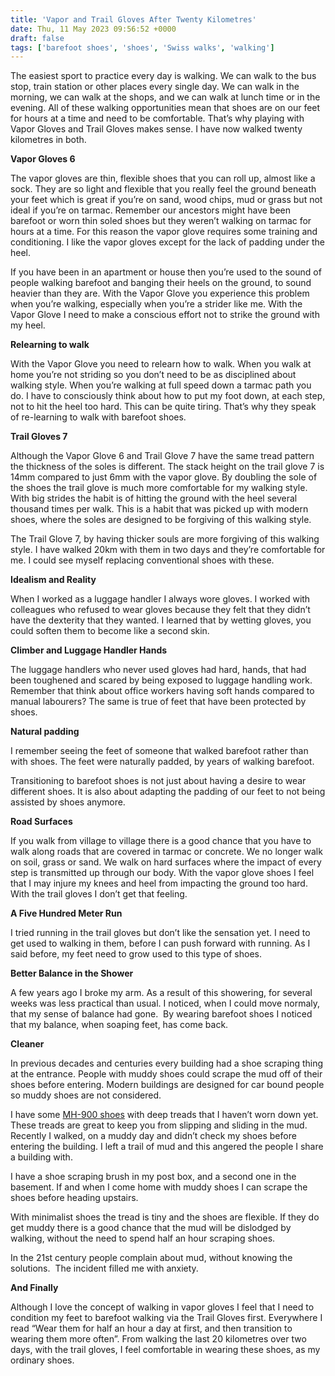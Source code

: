 ```yaml
---
title: 'Vapor and Trail Gloves After Twenty Kilometres'
date: Thu, 11 May 2023 09:56:52 +0000
draft: false
tags: ['barefoot shoes', 'shoes', 'Swiss walks', 'walking']
---
```


The easiest sport to practice every day is walking. We can walk to the bus stop, train station or other places every single day. We can walk in the morning, we can walk at the shops, and we can walk at lunch time or in the evening. All of these walking opportunities mean that shoes are on our feet for hours at a time and need to be comfortable. That’s why playing with Vapor Gloves and Trail Gloves makes sense. I have now walked twenty kilometres in both. 

**Vapor Gloves 6**

The vapor gloves are thin, flexible shoes that you can roll up, almost like a sock. They are so light and flexible that you really feel the ground beneath your feet which is great if you’re on sand, wood chips, mud or grass but not ideal if you’re on tarmac. Remember our ancestors might have been barefoot or worn thin soled shoes but they weren’t walking on tarmac for hours at a time. For this reason the vapor glove requires some training and conditioning. I like the vapor gloves except for the lack of padding under the heel. 

If you have been in an apartment or house then you’re used to the sound of people walking barefoot and banging their heels on the ground, to sound heavier than they are. With the Vapor Glove you experience this problem when you’re walking, especially when you’re a strider like me. With the Vapor Glove I need to make a conscious effort not to strike the ground with my heel. 

**Relearning to walk**

With the Vapor Glove you need to relearn how to walk. When you walk at home you’re not striding so you don’t need to be as disciplined about walking style. When you’re walking at full speed down a tarmac path you do. I have to consciously think about how to put my foot down, at each step, not to hit the heel too hard. This can be quite tiring. That’s why they speak of re-learning to walk with barefoot shoes. 

**Trail Gloves 7**

Although the Vapor Glove 6 and Trail Glove 7 have the same tread pattern the thickness of the soles is different. The stack height on the trail glove 7 is 14mm compared to just 6mm with the vapor glove. By doubling the sole of the shoes the trail glove is much more comfortable for my walking style. With big strides the habit is of hitting the ground with the heel several thousand times per walk. This is a habit that was picked up with modern shoes, where the soles are designed to be forgiving of this walking style. 

The Trail Glove 7, by having thicker souls are more forgiving of this walking style. I have walked 20km with them in two days and they’re comfortable for me. I could see myself replacing conventional shoes with these. 

**Idealism and Reality**

When I worked as a luggage handler I always wore gloves. I worked with colleagues who refused to wear gloves because they felt that they didn’t have the dexterity that they wanted. I learned that by wetting gloves, you could soften them to become like a second skin. 

**Climber and Luggage Handler Hands**

The luggage handlers who never used gloves had hard, hands, that had been toughened and scared by being exposed to luggage handling work. Remember that think about office workers having soft hands compared to manual labourers? The same is true of feet that have been protected by shoes. 

**Natural padding**

I remember seeing the feet of someone that walked barefoot rather than with shoes. The feet were naturally padded, by years of walking barefoot. 

Transitioning to barefoot shoes is not just about having a desire to wear different shoes. It is also about adapting the padding of our feet to not being assisted by shoes anymore. 

**Road Surfaces**

If you walk from village to village there is a good chance that you have to walk along roads that are covered in tarmac or concrete. We no longer walk on soil, grass or sand. We walk on hard surfaces where the impact of every step is transmitted up through our body. With the vapor glove shoes I feel that I may injure my knees and heel from impacting the ground too hard. With the trail gloves I don’t get that feeling. 

**A Five Hundred Meter Run**

I tried running in the trail gloves but don’t like the sensation yet. I need to get used to walking in them, before I can push forward with running. As I said before, my feet need to grow used to this type of shoes. 

**Better Balance in the Shower**

A few years ago I broke my arm. As a result of this showering, for several weeks was less practical than usual. I noticed, when I could move normaly, that my sense of balance had gone.  By wearing barefoot shoes I noticed that my balance, when soaping feet, has come back. 

**Cleaner**

In previous decades and centuries every building had a shoe scraping thing at the entrance. People with muddy shoes could scrape the mud off of their shoes before entering. Modern buildings are designed for car bound people so muddy shoes are not considered. 

I have some [MH-900 shoes](https://www.decathlon.ch/fr/p/chaussures-impermeables-de-randonnee-montagne-mh900-noir-rouge-homme/_/R-p-301274?mc=8589703&c=ROUGE) with deep treads that I haven’t worn down yet. These treads are great to keep you from slipping and sliding in the mud. Recently I walked, on a muddy day and didn’t check my shoes before entering the building. I left a trail of mud and this angered the people I share a building with. 

I have a shoe scraping brush in my post box, and a second one in the basement. If and when I come home with muddy shoes I can scrape the shoes before heading upstairs. 

With minimalist shoes the tread is tiny and the shoes are flexible. If they do get muddy there is a good chance that the mud will be dislodged by walking, without the need to spend half an hour scraping shoes. 

In the 21st century people complain about mud, without knowing the solutions.  The incident filled me with anxiety. 

**And Finally**

Although I love the concept of walking in vapor gloves I feel that I need to condition my feet to barefoot walking via the Trail Gloves first. Everywhere I read “Wear them for half an hour a day at first, and then transition to wearing them more often”. From walking the last 20 kilometres over two days, with the trail gloves, I feel comfortable in wearing these shoes, as my ordinary shoes.